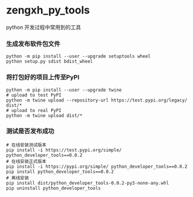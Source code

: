 # zengxh_py_tools
python 开发过程中常用到的工具

### 生成发布软件包文件
```shell script
python -m pip install --user --upgrade setuptools wheel
python setup.py sdist bdist_wheel
```

### 将打包好的项目上传至PyPI
```shell script
python -m pip install --user --upgrade twine
# upload to test PyPI
python -m twine upload --repository-url https://test.pypi.org/legacy/ dist/*
# upload to real PyPI
python -m twine upload dist/*
```

### 测试是否发布成功
```shell script
# 在线安装测试版本
pip install -i https://test.pypi.org/simple/ python_developer_tools==0.0.2
# 在线安装正式版本
pip install -i https://pypi.org/simple/ python_developer_tools==0.0.2
pip install python_developer_tools==0.0.2
# 离线安装
pip install dist/python_developer_tools-0.0.2-py3-none-any.whl
pip uninstall python_developer_tools
```